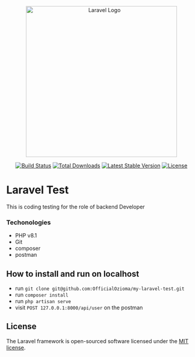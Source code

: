 <p align="center"><a href="https://laravel.com" target="_blank"><img src="https://raw.githubusercontent.com/laravel/art/master/logo-lockup/5%20SVG/2%20CMYK/1%20Full%20Color/laravel-logolockup-cmyk-red.svg" width="400" alt="Laravel Logo"></a></p>

<p align="center">
<a href="https://github.com/laravel/framework/actions"><img src="https://github.com/laravel/framework/workflows/tests/badge.svg" alt="Build Status"></a>
<a href="https://packagist.org/packages/laravel/framework"><img src="https://img.shields.io/packagist/dt/laravel/framework" alt="Total Downloads"></a>
<a href="https://packagist.org/packages/laravel/framework"><img src="https://img.shields.io/packagist/v/laravel/framework" alt="Latest Stable Version"></a>
<a href="https://packagist.org/packages/laravel/framework"><img src="https://img.shields.io/packagist/l/laravel/framework" alt="License"></a>
</p>

# Laravel Test

This is coding testing for the role of backend Developer

### Techonologies

- PHP v8.1
- Git
- composer
- postman

## How to install and run on localhost

- run `git clone git@github.com:OfficialOzioma/my-laravel-test.git`
- run `composer install`
- run `php artisan serve`
- visit `POST 127.0.0.1:8000/api/user` on the postman

## License

The Laravel framework is open-sourced software licensed under the [MIT license](https://opensource.org/licenses/MIT).
